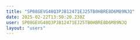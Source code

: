 ```yaml
---
title: "SP08GEVG48Q3PJB12471EJ25TB0HBRE8D6M89NJQ"
date: 2025-02-22T13:50:20.238Z
user: SP08GEVG48Q3PJB12471EJ25TB0HBRE8D6M89NJQ
layout: "users"
---
```

    